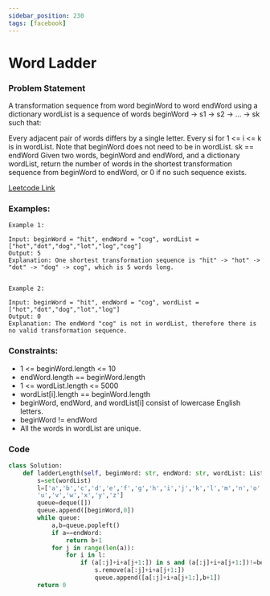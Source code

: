 ```yaml
---
sidebar_position: 230
tags: [facebook]
---
```


# Word Ladder

### Problem Statement

A transformation sequence from word beginWord to word endWord using a dictionary wordList is a sequence of words beginWord -> s1 -> s2 -> ... -> sk such that:

Every adjacent pair of words differs by a single letter.
Every si for 1 <= i <= k is in wordList. Note that beginWord does not need to be in wordList.
sk == endWord
Given two words, beginWord and endWord, and a dictionary wordList, return the number of words in the shortest transformation sequence from beginWord to endWord, or 0 if no such sequence exists.

[Leetcode Link](https://leetcode.com/problems/word-ladder)

### Examples:

```
Example 1:

Input: beginWord = "hit", endWord = "cog", wordList = ["hot","dot","dog","lot","log","cog"]
Output: 5
Explanation: One shortest transformation sequence is "hit" -> "hot" -> "dot" -> "dog" -> cog", which is 5 words long.


Example 2:

Input: beginWord = "hit", endWord = "cog", wordList = ["hot","dot","dog","lot","log"]
Output: 0
Explanation: The endWord "cog" is not in wordList, therefore there is no valid transformation sequence.
```

### Constraints:

- 1 <= beginWord.length <= 10
- endWord.length == beginWord.length
- 1 <= wordList.length <= 5000
- wordList[i].length == beginWord.length
- beginWord, endWord, and wordList[i] consist of lowercase English letters.
- beginWord != endWord
- All the words in wordList are unique.

### Code

```python title="Python Code"
class Solution:
    def ladderLength(self, beginWord: str, endWord: str, wordList: List[str]) -> int:
        s=set(wordList)
        l=['a','b','c','d','e','f','g','h','i','j','k','l','m','n','o','p','q','r','s','t',
        'u','v','w','x','y','z']
        queue=deque([])
        queue.append([beginWord,0])
        while queue:
            a,b=queue.popleft()
            if a==endWord:
                return b+1
            for j in range(len(a)):
                for i in l:
                    if (a[:j]+i+a[j+1:]) in s and (a[:j]+i+a[j+1:])!=beginWord:
                        s.remove(a[:j]+i+a[j+1:])
                        queue.append([a[:j]+i+a[j+1:],b+1])
        return 0

```
